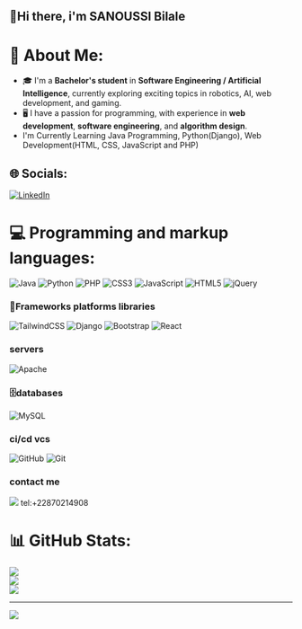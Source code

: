 ## 👋Hi there, i'm SANOUSSI Bilale
# 💫 About Me:
- 🎓 I'm a **Bachelor's student** in **Software Engineering / Artificial Intelligence**, currently exploring exciting topics in robotics, AI, web development, and gaming.  
- 🖥️ I have a passion for programming, with experience in **web development**, **software engineering**, and **algorithm design**. 
- I'm Currently Learning Java Programming, Python(Django), Web Development(HTML, CSS, JavaScript and PHP)


## 🌐 Socials:
[![LinkedIn](https://img.shields.io/badge/LinkedIn-%230077B5.svg?logo=linkedin&logoColor=white)](https://linkedin.com/in/www.linkedin.com/in/bilale-sanoussi-82158127b) 

# 💻 Programming and markup languages:
![Java](https://img.shields.io/badge/java-%23ED8B00.svg?style=for-the-badge&logo=openjdk&logoColor=white) ![Python](https://img.shields.io/badge/python-3670A0?style=for-the-badge&logo=python&logoColor=ffdd54) ![PHP](https://img.shields.io/badge/php-%23777BB4.svg?style=for-the-badge&logo=php&logoColor=white) ![CSS3](https://img.shields.io/badge/css3-%231572B6.svg?style=for-the-badge&logo=css3&logoColor=white) ![JavaScript](https://img.shields.io/badge/javascript-%23323330.svg?style=for-the-badge&logo=javascript&logoColor=%23F7DF1E) ![HTML5](https://img.shields.io/badge/html5-%23E34F26.svg?style=for-the-badge&logo=html5&logoColor=white)  ![jQuery](https://img.shields.io/badge/jquery-%230769AD.svg?style=for-the-badge&logo=jquery&logoColor=white)   
### **🧰Frameworks platforms libraries**
 ![TailwindCSS](https://img.shields.io/badge/tailwindcss-%2338B2AC.svg?style=for-the-badge&logo=tailwind-css&logoColor=white)  ![Django](https://img.shields.io/badge/django-%23092E20.svg?style=for-the-badge&logo=django&logoColor=white) ![Bootstrap](https://img.shields.io/badge/bootstrap-%238511FA.svg?style=for-the-badge&logo=bootstrap&logoColor=white)  ![React](https://img.shields.io/badge/react-%2320232a.svg?style=for-the-badge&logo=react&logoColor=%2361DAFB)

 ### **servers**
 ![Apache](https://img.shields.io/badge/apache-%23D42029.svg?style=for-the-badge&logo=apache&logoColor=white)

 ### **🗄️databases**
 ![MySQL](https://img.shields.io/badge/mysql-4479A1.svg?style=for-the-badge&logo=mysql&logoColor=white)

 ### **ci/cd vcs**
 ![GitHub](https://img.shields.io/badge/github-%23121011.svg?style=for-the-badge&logo=github&logoColor=white) ![Git](https://img.shields.io/badge/git-%23F05033.svg?style=for-the-badge&logo=git&logoColor=white)

### **contact me**
 <a href="mailto:sanoussibilale2@gmail.com"><img src="https://img.shields.io/badge/gmail-%23D14836.svg?&style=for-the-badge&logo=gmail&logoColor=white" /></a>
 tel:+22870214908

 
 
 

# 📊 GitHub Stats:
![](https://github-readme-stats.vercel.app/api?username=bilclever&theme=dark&hide_border=false&include_all_commits=true&count_private=true)<br/>
![](https://github-readme-streak-stats.herokuapp.com/?user=bilclever&theme=dark&hide_border=false)<br/>
![](https://github-readme-stats.vercel.app/api/top-langs/?username=bilclever&theme=dark&hide_border=false&include_all_commits=true&count_private=true&layout=compact)

---
[![](https://visitcount.itsvg.in/api?id=bilclever&icon=0&color=0)](https://visitcount.itsvg.in)

<!-- Proudly created with GPRM ( https://gprm.itsvg.in ) -->

<!--
**bilclever/bilclever** is a ✨ _special_ ✨ repository because its `README.md` (this file) appears on your GitHub profile.

Here are some ideas to get you started:

- 🔭 I’m currently working on ...
- 🌱 I’m currently learning ...
- 👯 I’m looking to collaborate on ...
- 🤔 I’m looking for help with ...
- 💬 Ask me about ...
- 📫 How to reach me: ...
- 😄 Pronouns: ...
- ⚡ Fun fact: ...
-->
